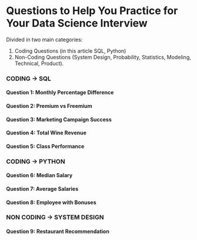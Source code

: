 # Questions to Help You Practice for Your Data Science Interview

Divided in two main categories:
1. Coding Questions (in this article SQL, Python)
2. Non-Coding Questions (System Design, Probability, Statistics, Modeling, Technical, Product).

### CODING -> SQL
#### Question 1: Monthly Percentage Difference


#### Question 2: Premium vs Freemium


#### Question 3: Marketing Campaign Success


#### Question 4: Total Wine Revenue


#### Question 5: Class Performance


### CODING -> PYTHON
#### Question 6: Median Salary


#### Question 7: Average Salaries


#### Question 8: Employee with Bonuses


### NON CODING -> SYSTEM DESIGN
#### Question 9: Restaurant Recommendation









